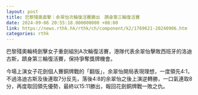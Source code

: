 ```yaml
---
layout: post
title: 巴黎殘奧直擊｜余翠怡次輪復活賽勝出　躋身第三輪復活賽
date: 2024-09-06 20:55:18.000000000 +08:00
link: https://news.rthk.hk/rthk/ch/component/k2/1769621-20240906.htm
categories: rthk
---
```


巴黎殘奧輪椅劍擊女子重劍組別A次輪復活賽，港隊代表余翠怡擊敗西班牙的洛迪古斯，躋身第三輪復活賽，保持爭奪獎牌機會。

今場上演女子花劍個人賽銅牌戰的「翻版」，余翠怡開局表現理想，一度領先4:1，不過洛迪古斯及後連取7分反先，落後4:8的余翠怡之後上演逆轉勝，一口氣連取8分，再度取回領先優勢，最終以15:11勝出，報回花劍銅牌戰一敗之仇。
